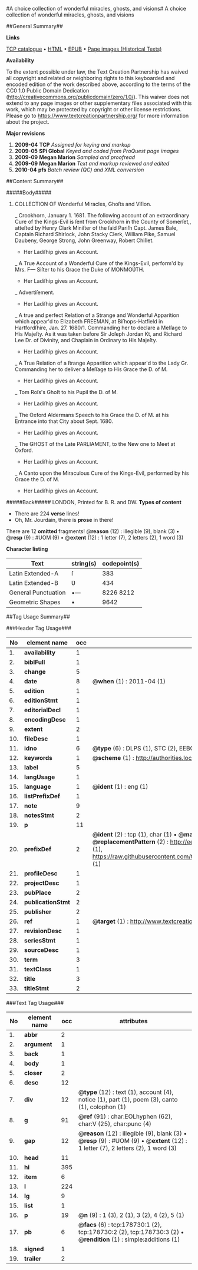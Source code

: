 #A choice collection of wonderful miracles, ghosts, and visions#
A choice collection of wonderful miracles, ghosts, and visions

##General Summary##

**Links**

[TCP catalogue](http://www.ota.ox.ac.uk/tcp/)  • 
[HTML](http://tei.it.ox.ac.uk/tcp/Texts-HTML/free/B02/B02145.html)  • 
[EPUB](http://tei.it.ox.ac.uk/tcp/Texts-EPUB/free/B02/B02145.epub) • 
[Page images (Historical Texts)](https://historicaltexts.jisc.ac.uk/eebo-52528764e)

**Availability**

To the extent possible under law, the Text Creation Partnership has waived all copyright and related or neighboring rights to this keyboarded and encoded edition of the work described above, according to the terms of the CC0 1.0 Public Domain Dedication (http://creativecommons.org/publicdomain/zero/1.0/). This waiver does not extend to any page images or other supplementary files associated with this work, which may be protected by copyright or other license restrictions. Please go to https://www.textcreationpartnership.org/ for more information about the project.

**Major revisions**

1. __2009-04__ __TCP__ *Assigned for keying and markup*
1. __2009-05__ __SPi Global__ *Keyed and coded from ProQuest page images*
1. __2009-09__ __Megan Marion__ *Sampled and proofread*
1. __2009-09__ __Megan Marion__ *Text and markup reviewed and edited*
1. __2010-04__ __pfs__ *Batch review (QC) and XML conversion*

##Content Summary##

#####Body#####

1. COLLECTION OF Wonderful Miracles, Ghoſts and Viſion.

    _ Crookhorn, January 1. 1681. The following account of an extraordinary Cure of the Kings-Evil is ſent from Crookhorn in the County of Somerſet,, atteſted by Henry Clark Miniſter of the ſaid Pariſh Capt. James Bale, Captain Richard Shirlock, John Stacky Clerk, William Pike, Samuel Daubeny, George Strong, John Greenway, Robert Chiſlet.

      * Her Ladiſhip gives an Account.

    _ A True Account of a Wonderful Cure of the Kings-Evil, perform'd by Mrs. F— Siſter to his Grace the Duke of MONMOƲTH.

      * Her Ladiſhip gives an Account.

    _ Advertiſement.

      * Her Ladiſhip gives an Account.

    _ A true and perfect Relation of a Strange and Wonderful Apparition which appear'd to Elizabeth FREEMAN, at Biſhops-Hatfield in Hartfordſhire, Jan. 27. 1680/1. Commanding her to declare a Meſſage to His Majeſty. As it was taken before Sir Joſeph Jordan Kt, and Richard Lee Dr. of Divinity, and Chaplain in Ordinary to His Majeſty.

      * Her Ladiſhip gives an Account.

    _ A True Relation of a ſtrange Apparition which appear'd to the Lady Gr. Commanding her to deliver a Meſſage to His Grace the D. of M.

      * Her Ladiſhip gives an Account.

    _ Tom Roſs's Ghoſt to his Pupil the D. of M.

      * Her Ladiſhip gives an Account.

    _ The Oxford Aldermans Speech to his Grace the D. of M. at his Entrance into that City about Sept. 1680.

      * Her Ladiſhip gives an Account.

    _ The GHOST of the Late PARLIAMENT, to the New one to Meet at Oxford.

      * Her Ladiſhip gives an Account.

    _ A Canto upon the Miraculous Cure of the Kings-Evil, performed by his Grace the D. of M.

      * Her Ladiſhip gives an Account.

#####Back#####
LONDON, Printed for B. R. and DW.
**Types of content**

  * There are 224 **verse** lines!
  * Oh, Mr. Jourdain, there is **prose** in there!

There are 12 **omitted** fragments! 
 @__reason__ (12) : illegible (9), blank (3)  •  @__resp__ (9) : #UOM (9)  •  @__extent__ (12) : 1 letter (7), 2 letters (2), 1 word (3)

**Character listing**


|Text|string(s)|codepoint(s)|
|---|---|---|
|Latin Extended-A|ſ|383|
|Latin Extended-B|Ʋ|434|
|General Punctuation|•—|8226 8212|
|Geometric Shapes|▪|9642|

##Tag Usage Summary##

###Header Tag Usage###

|No|element name|occ|attributes|
|---|---|---|---|
|1.|__availability__|1||
|2.|__biblFull__|1||
|3.|__change__|5||
|4.|__date__|8| @__when__ (1) : 2011-04 (1)|
|5.|__edition__|1||
|6.|__editionStmt__|1||
|7.|__editorialDecl__|1||
|8.|__encodingDesc__|1||
|9.|__extent__|2||
|10.|__fileDesc__|1||
|11.|__idno__|6| @__type__ (6) : DLPS (1), STC (2), EEBO-CITATION (1), OCLC (1), VID (1)|
|12.|__keywords__|1| @__scheme__ (1) : http://authorities.loc.gov/ (1)|
|13.|__label__|5||
|14.|__langUsage__|1||
|15.|__language__|1| @__ident__ (1) : eng (1)|
|16.|__listPrefixDef__|1||
|17.|__note__|9||
|18.|__notesStmt__|2||
|19.|__p__|11||
|20.|__prefixDef__|2| @__ident__ (2) : tcp (1), char (1)  •  @__matchPattern__ (2) : ([0-9\-]+):([0-9IVX]+) (1), (.+) (1)  •  @__replacementPattern__ (2) : http://eebo.chadwyck.com/downloadtiff?vid=$1&page=$2 (1), https://raw.githubusercontent.com/textcreationpartnership/Texts/master/tcpchars.xml#$1 (1)|
|21.|__profileDesc__|1||
|22.|__projectDesc__|1||
|23.|__pubPlace__|2||
|24.|__publicationStmt__|2||
|25.|__publisher__|2||
|26.|__ref__|1| @__target__ (1) : http://www.textcreationpartnership.org/docs/. (1)|
|27.|__revisionDesc__|1||
|28.|__seriesStmt__|1||
|29.|__sourceDesc__|1||
|30.|__term__|3||
|31.|__textClass__|1||
|32.|__title__|3||
|33.|__titleStmt__|2||


###Text Tag Usage###

|No|element name|occ|attributes|
|---|---|---|---|
|1.|__abbr__|2||
|2.|__argument__|1||
|3.|__back__|1||
|4.|__body__|1||
|5.|__closer__|2||
|6.|__desc__|12||
|7.|__div__|12| @__type__ (12) : text (1), account (4), notice (1), part (1), poem (3), canto (1), colophon (1)|
|8.|__g__|91| @__ref__ (91) : char:EOLhyphen (62), char:V (25), char:punc (4)|
|9.|__gap__|12| @__reason__ (12) : illegible (9), blank (3)  •  @__resp__ (9) : #UOM (9)  •  @__extent__ (12) : 1 letter (7), 2 letters (2), 1 word (3)|
|10.|__head__|11||
|11.|__hi__|395||
|12.|__item__|6||
|13.|__l__|224||
|14.|__lg__|9||
|15.|__list__|1||
|16.|__p__|19| @__n__ (9) : 1 (3), 2 (1), 3 (2), 4 (2), 5 (1)|
|17.|__pb__|6| @__facs__ (6) : tcp:178730:1 (2), tcp:178730:2 (2), tcp:178730:3 (2)  •  @__rendition__ (1) : simple:additions (1)|
|18.|__signed__|1||
|19.|__trailer__|2||
